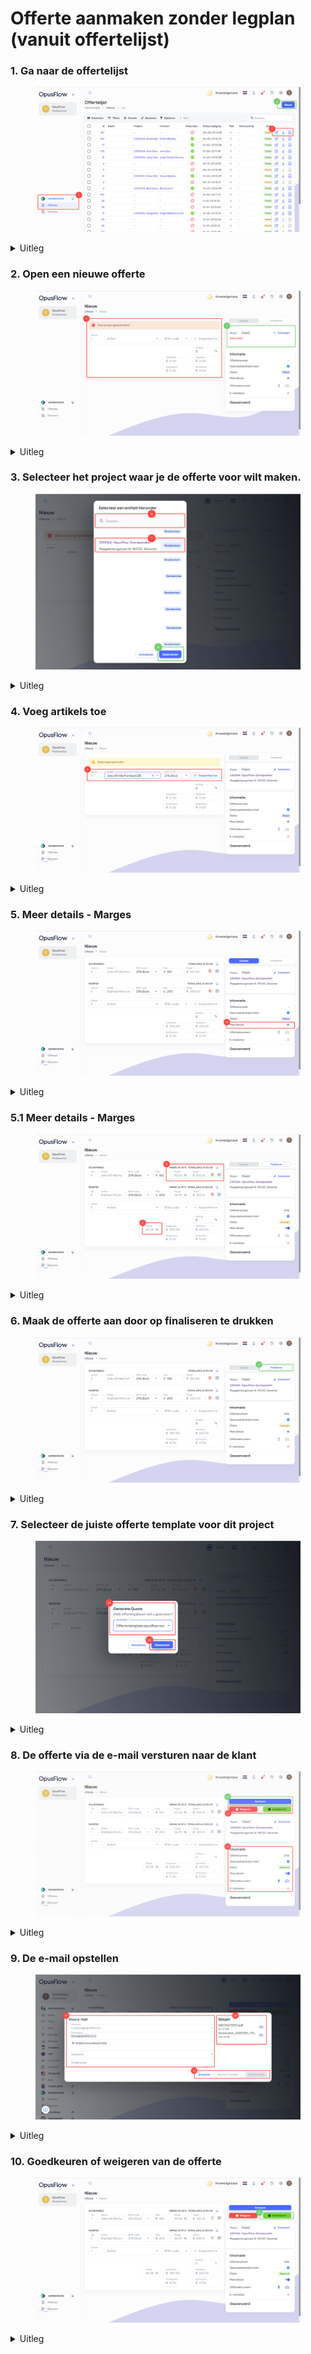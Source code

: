 # Offerte aanmaken zonder legplan (vanuit offertelijst)

### 1. Ga naar de offertelijst

<figure><img src="../../../.gitbook/assets/1 administratie (1).svg" alt=""><figcaption></figcaption></figure>

<details>

<summary>Uitleg</summary>

1. Ga naar de menubalk, navigeer naar "Administratie" ruk binnen de module administratie op "Offertes". Je ziet nu een lijst met daarin alle gemaakte offertes.
2. Hier kan je een offerte inzien of downloaden.
3. Door op "Nieuw" te drukken, maak je een nieuwe offerte aan. Deze offerte is nog niet aan een project gekoppeld en heeft ook geen legplan.

</details>

### 2. Open een nieuwe offerte

<figure><img src="../../../.gitbook/assets/2 Project toevoegen (1).svg" alt=""><figcaption></figcaption></figure>

<details>

<summary>Uitleg</summary>

4. Omdat je de offerte maakt zonder legplan heb je geen artikelen. Voordat je deze kan toevoegen moet je eerst een project toevoegen.

</details>

### 3. Selecteer het project waar je de offerte voor wilt maken.

<figure><img src="../../../.gitbook/assets/3 project selecteren.svg" alt=""><figcaption></figcaption></figure>

<details>

<summary>Uitleg</summary>

6. Je kan in de zoekbalk een project direct zoeken.
7. Als je het project gevonden hebt dan is kun je deze selecteren door er op te drukken.
8. Vervolgens druk je op "Selecteren" om het project te selecteren. De offerte wordt nu voor het geselecteerde project gemaakt.

</details>

### 4. Voeg artikels toe

<figure><img src="../../../.gitbook/assets/4 add articles.svg" alt=""><figcaption></figcaption></figure>

<details>

<summary>Uitleg</summary>

9. Voordat je een offerte kan finaliseren, moet je artikelen toevoegen. Dit doe je door een artikel te kiezen en aan te geven hoeveel je van dit artikel wil toevoegen. Ook is het nodig om de juiste BTW-code te selecteren. Om het artikel toe te voegen aan de offerte klik je op de knop "+ Voeg Artikel Toe".

</details>

### 5. Meer details - Marges

<figure><img src="../../../.gitbook/assets/5 Meer details zien.svg" alt=""><figcaption></figcaption></figure>

<details>

<summary>Uitleg</summary>

10. Het is mogelijk om de marges bij de artikelen in te zien. Dit doe je door bij informatie de knop "Meer details" aan te zetten.

</details>

### 5.1 Meer details - Marges

<figure><img src="../../../.gitbook/assets/6 marge invullen (1).svg" alt=""><figcaption></figcaption></figure>

<details>

<summary>Uitleg</summary>

11. Nu zie je hier de marges per artikel.
12. Ook kun je de totale marge op het project zien aan de onderkant van je artikel lijst.

</details>

### 6. Maak de offerte aan door op finaliseren te drukken

<figure><img src="../../../.gitbook/assets/7 finaliseren.svg" alt=""><figcaption></figcaption></figure>

<details>

<summary>Uitleg</summary>

13. Als alle artikelen correct zijn toegevoegd dan kan je op de "Finaliseren" knop drukken, de offerte PDF wordt gegenereerd.

</details>

### 7. Selecteer de juiste offerte template voor dit project

<figure><img src="../../../.gitbook/assets/8 Kies offerte template.svg" alt=""><figcaption></figcaption></figure>

<details>

<summary>Uitleg</summary>

14. Afhankelijk van de klant en het type project kan het zijn dat er meerdere offerte templates zijn voor projecten. Hier moet je de juiste template kiezen.
15. Door op "Genereren" te drukken wordt de offerte gegenereerd met de gekozen template.

</details>

### 8. De offerte via de e-mail versturen naar de klant&#x20;

<figure><img src="../../../.gitbook/assets/9 Verstuur offerte (1).svg" alt=""><figcaption></figcaption></figure>

<details>

<summary>Uitleg</summary>

16. Nu de offerte gegenereerd is kan je onder "Informatie" het offertedocument downloaden of bekijken. Zo kan je alles nogmaals controleren.
17. Je kan aangeven of een offerte is goedgekeurd of geweigerd op basis van het antwoord van de klant.&#x20;
18. Hier kan je een mail instellen die de offerte naar de klant verstuurd. Voordat je dit doet moet je wel zorgen dat je [mail gekoppeld](../../../algemeen/mijn-opusflow-account/mijn-e-mailadres-koppelen-met-opusflow.md) is met OpusFlow.

</details>

### 9. De e-mail opstellen

<figure><img src="../../../.gitbook/assets/10 Opzetten mail.svg" alt=""><figcaption></figcaption></figure>

<details>

<summary>Uitleg</summary>

19. Voordat je de mail verstuurt is het nodig om het e-mail adres in te stellen van de mail vanaf waar je de offerte wil versturen. Voor de ontvanger wordt het contact geselecteerd dat aan het project hangt. Ook kan je een mail template selecteren en het onderwerp van de mail aanpassen.
20. Er worden standaard bijlages toegevoegd, als deze aan een artikel gekoppeld zijn. Denk hierbij aan een datasheet van een zonnepaneel. Of een artikel "Algemene voorwaarden" die automatisch de bijlage "Algemene voorwaarden" toevoegt.
21. Als je alles hebt opgesteld kan je de e-mail met de offerte naar de klant sturen, door op de knop "Verstuur Klant" te drukken.

</details>

### 10. Goedkeuren of weigeren van de offerte

<figure><img src="../../../.gitbook/assets/11 Goedkeuren offerte.svg" alt=""><figcaption></figcaption></figure>

<details>

<summary>Uitleg</summary>

23. Als de klant de offerte heeft goedgekeurd, dan kan je met deze knop de offerte goedkeuren in OpusFlow.

</details>

